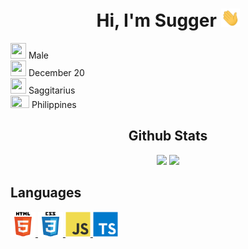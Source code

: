 <div align="center">
<h1> Hi, I'm Sugger <img src="https://github.com/ABSphreak/ABSphreak/blob/master/gifs/Hi.gif" width="30px"></h1>
</div>

<div class="info">
<img width="25" height="25" src="https://emoji.gg/assets/emoji/9010_sign_male.png"> Male <br>
<img width="25" height="25" src="https://emoji.gg/assets/emoji/6414_Birthday_Cake_Monkey.png"> December 20 <br>
<img width="25" height="25" src="https://emoji.gg/assets/emoji/3882-zodiacsagittarius.gif"> Saggitarius <br>
<img width="30" height="20" src="https://cdn.britannica.com/73/3473-004-6E573BFA/Flag-Philippines.jpg"> Philippines
</div>

<h2 align="center">Github Stats</h2>
<div align="center">
<img src="https://github-readme-stats.vercel.app/api?username=sugger25e&show_icons=true&theme=tokyonight&border_radius=12&hide=issues">
<img src="https://github-readme-stats.vercel.app/api/top-langs/?username=sugger25e&theme=tokyonight">
</div> 


<h2>Languages</h2>
<a href="https://www.w3.org/html/" target="_blank"> <img src="https://raw.githubusercontent.com/devicons/devicon/master/icons/html5/html5-original-wordmark.svg" alt="html5" width="40" height="40"/> </a><a href="https://www.w3.org/css/" target="_blank"> <img src="https://raw.githubusercontent.com/devicons/devicon/master/icons/css3/css3-original-wordmark.svg" alt="css3" width="40" height="40"/> </a> <a href="https://developer.mozilla.org/en-US/docs/Web/JavaScript" target="_blank"> <img src="https://raw.githubusercontent.com/devicons/devicon/master/icons/javascript/javascript-original.svg" alt="javascript" width="40" height="40"/> </a> 
<a href="https://www.typescriptlang.org/" target="_blank"> <img src="https://raw.githubusercontent.com/devicons/devicon/master/icons/typescript/typescript-original.svg" alt="typrscript" width="40" height="40"/> </a> 
